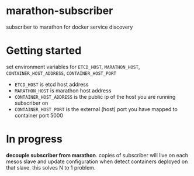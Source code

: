 marathon-subscriber
===================

subscriber to marathon for docker service discovery

# Getting started

set environment variables for `ETCD_HOST`, `MARATHON_HOST`, `CONTAINER_HOST_ADDRESS`, `CONTAINER_HOST_PORT`
* `ETCD_HOST` is etcd host address
* `MARATHON_HOST` is marathon host address
* `CONTAINER_HOST_ADDRESS` is the public ip of the host you are running subscriber on
* `CONTAINER_HOST_PORT` is the external (host) port you have mapped to container  port 5000

# In progress

__decouple subscriber from marathon__. copies of subscriber will live on each mesos slave and update configuration when detect
containers deployed on that slave. this solves N to 1 problem.

